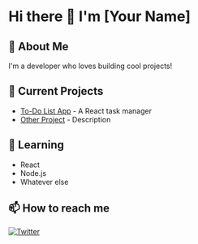 # Hi there 👋 I'm [Your Name]

## 🚀 About Me
I'm a developer who loves building cool projects!

## 🔭 Current Projects
- [To-Do List App](https://github.com/your-username/todo-list-react) - A React task manager
- [Other Project](link) - Description

## 🌱 Learning
- React
- Node.js
- Whatever else

## 📫 How to reach me
[![Twitter](https://img.shields.io/badge/Twitter-1DA1F2?style=for-the-badge&logo=twitter&logoColor=white)](your-twitter-link)
